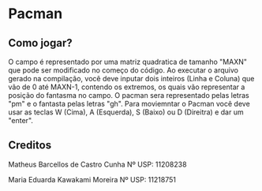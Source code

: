 # Pacman

## Como jogar?

O campo é representado por uma matriz quadratica de tamanho "MAXN" que pode ser modificado no começo do código. Ao executar o arquivo gerado na compilação, você deve inputar dois inteiros (Linha e Coluna) que vão de 0 até MAXN-1, contendo os extremos, os quais vão representar a posição do fantasma no campo. O pacman sera representado pelas letras "pm" e o fantasta pelas letras "gh". Para moviemntar o Pacman você deve usar as teclas W (Cima), A (Esquerda), S (Baixo) ou D (Direitra) e dar um "enter".

## Creditos
Matheus Barcellos de Castro Cunha
Nº USP: 11208238

Maria Eduarda Kawakami Moreira
Nº USP: 11218751
